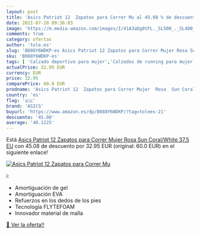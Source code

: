 ```yaml
---
layout: post
title: 'Asics Patriot 12  Zapatos para Correr Mu al 45.08 % de descuento'
date: 2021-07-20 09:36:03
image: 'https://m.media-amazon.com/images/I/41A3aDg8tFL._SL500_._SL400_.jpg'
comments: true
category: ofertas
author: 'tole.es'
slug: 'B088Y6WDKP-es Asics Patriot 12 Zapatos para Correr Mujer Rosa Sun...'
sku: 'B088Y6WDKP-es'
tags: [ 'Calzado deportivo para mujer','Calzados de running para mujer','Calzados para correr en asfalto para mujer','Zapatillas y calzado deportivo para mujer','Zapatos','Zapatos para mujer','Zapatos y complementos','asics','zapatos', ]
actualPrice: 32.95 EUR
currency: EUR
price: 32.95
comparePrice: 60.0 EUR
prodname: 'Asics Patriot 12  Zapatos para Correr Mujer  Rosa  Sun Coral/White   37.5 EU'
country: 'es'
flag: '🇪🇸'
brand: 'ASICS'
buyurl: 'https://www.amazon.es/dp/B088Y6WDKP/?tag=tolees-21'
descuento: '45.08'
average: '40.1225'
---
```


Está [Asics Patriot 12  Zapatos para Correr Mujer  Rosa  Sun Coral/White   37.5 EU](https://www.amazon.es/dp/B088Y6WDKP/?tag=tolees-21) con 45.08 de descuento por 32.95 EUR (original: 60.0 EUR) en el siguiente enlace!

[![Asics Patriot 12  Zapatos para Correr Mu](https://m.media-amazon.com/images/I/41A3aDg8tFL._SL500_._SL400_.jpg)](https://www.amazon.es/dp/B088Y6WDKP/?tag=tolees-21)

ℹ️:

- Amortiguación de gel
- Amortiguación EVA
- Refuerzos en los dedos de los pies
- Tecnología FLYTEFOAM
- Innovador material de malla

[🛒 Ver la oferta!!](https://www.amazon.es/dp/B088Y6WDKP/?tag=tolees-21)
